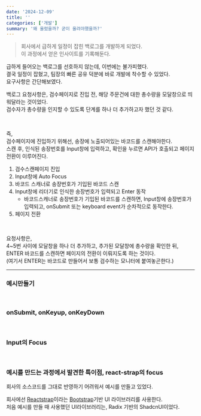 ```yaml
---
date: '2024-12-09'
title: ''
categories: ['개발']
summary: '왜 올렸을까? 굳이 올려야했을까?'
---
```


> 회사에서 급하게 일정이 잡힌 백로그를 개발하게 되었다.  
> 이 과정에서 얻은 인사이트를 기록해둔다.

급하게 들어오는 백로그를 선호하지 않는데, 이번에는 불가피했다.  
결국 일정이 잡혔고, 팀장의 빠른 공유 덕분에 바로 개발에 착수할 수 있었다.  
요구사항은 간단해보였다.

백로그 요청사항은, 검수페이지로 진입 전, 해당 주문건에 대한 총수량을 모달창으로 띄워달라는 것이었다.  
검수자가 총수량을 인지할 수 있도록 단계를 하나 더 추가하고자 했던 것 같다.

<br/>

즉,  
검수페이지에 진입하기 위해선, 송장에 노출되어있는 바코드를 스캔해야한다.  
스캔 후, 인식된 송장번호를 Input창에 입력하고, 확인을 누르면 API가 호출되고 페이지 전환이 이루어진다.

1. 검수스캔페이지 진입
2. Input창에 Auto Focus
3. 바코드 스캐너로 송장번호가 기입된 바코드 스캔
4. Input창에 리더기로 인식한 송장번호가 입력되고 Enter 동작
   - 바코드스캐너로 송장번호가 기입된 바코드를 스캔하면, Input창에 송장번호가 입력되고, onSubmit 또는 keyboard event가 순차적으로 동작한다.
5. 페이지 전환

<br/>

요청사항은,  
4~5번 사이에 모달창을 하나 더 추가하고, 추가된 모달창에 총수량을 확인한 뒤, ENTER 바코드를 스캔하면 페이지의 전환이 이뤄지도록 하는 것이다.  
(여기서 ENTER는 바코드로 만들어서 보통 검수하는 모니터에 붙여놓곤한다.)

---

### 예시만들기

<br/>

### onSubmit, onKeyup, onKeyDown

<br/>

### Input의 Focus

<br/>

### 예시를 만드는 과정에서 발견한 특이점, react-strap의 focus

회사의 소스코드를 그대로 반영하기 어려워서 예시를 만들고 있었다.

회사에선 [Reactstrap](https://reactstrap.github.io/?path=/story/home-installation--page)이라는 [Bootstrap](https://getbootstrap.com/)기반 UI 라이브러리를 사용한다.  
처음 예시를 만들 때 사용했던 UI라이브러리는, Radix 기반의 ShadcnUI이었다.
